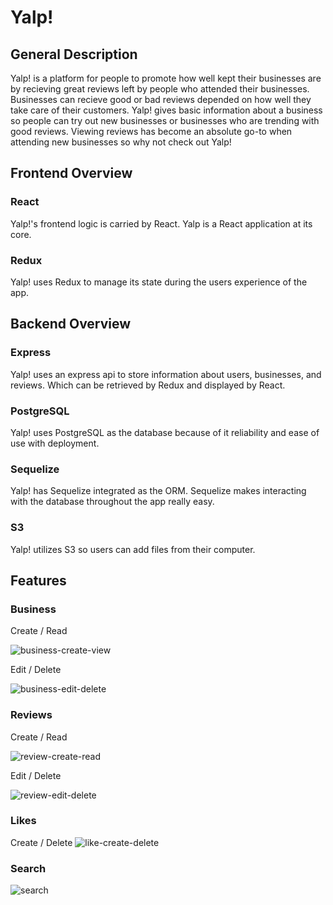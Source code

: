 # Yalp!
## General Description
Yalp! is a platform for people to promote how well kept their businesses are by recieving great reviews left by people who attended their businesses. Businesses can recieve good or bad reviews depended on how well they take care of their customers. Yalp! gives basic information about a business so people can try out new businesses or businesses who are trending with good reviews. Viewing reviews has become an absolute go-to when attending new businesses so why not check out Yalp!

## Frontend Overview

### React
Yalp!'s frontend logic is carried by React. Yalp is a React application at its core.

### Redux
Yalp! uses Redux to manage its state during the users experience of the app.

## Backend Overview

### Express
Yalp! uses an express api to store information about users, businesses, and reviews. Which can be retrieved by Redux and displayed by React.

### PostgreSQL 
Yalp! uses PostgreSQL as the database because of it reliability and ease of use with deployment.

### Sequelize
Yalp! has Sequelize integrated as the ORM. Sequelize makes interacting with the database throughout the app really easy.

### S3
Yalp! utilizes S3 so users can add files from their computer.

## Features

### Business

Create / Read

 ![business-create-view](https://user-images.githubusercontent.com/75706553/169176676-de2cc0f6-0e4e-49a1-9648-f3ddf06f2e91.gif)
 
 
 
 
 Edit / Delete
 
 ![business-edit-delete](https://user-images.githubusercontent.com/75706553/169227644-084f8716-919d-4efb-8842-48c5133ffd8d.gif)
 
 
 
 ### Reviews
 
 Create / Read
 
 ![review-create-read](https://user-images.githubusercontent.com/75706553/169233893-18770560-5d0b-4ffd-9e78-48091619034e.gif)
 
 
 
 Edit / Delete
 
 ![review-edit-delete](https://user-images.githubusercontent.com/75706553/169235944-212bb563-8510-47f9-b409-ef14144f7698.gif)
 
 ### Likes
 
 Create / Delete
 ![like-create-delete](https://user-images.githubusercontent.com/75706553/169240209-291e2854-2ed4-40fa-b1a9-eda9f9a704c7.gif)
 
 ### Search
 
 ![search](https://user-images.githubusercontent.com/75706553/169242855-ebf5e7f6-5939-48bf-a066-af9c03c2b9fd.gif)



 

